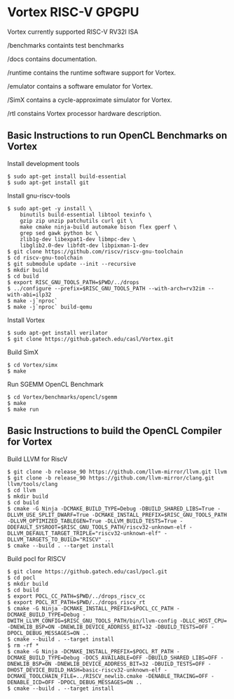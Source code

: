 # Vortex RISC-V GPGPU

Vortex currently supported RISC-V RV32I ISA

/benchmarks containts test benchmarks

/docs contains documentation.

/runtime contains the runtime software support for Vortex.

/emulator contains a software emulator for Vortex.

/SimX contains a cycle-approximate simulator for Vortex.

/rtl constains Vortex processor hardware description.

Basic Instructions to run OpenCL Benchmarks on Vortex
-----------------------------------------------------

Install development tools 

    $ sudo apt-get install build-essential
    $ sudo apt-get install git

Install gnu-riscv-tools

    $ sudo apt-get -y install \
        binutils build-essential libtool texinfo \
        gzip zip unzip patchutils curl git \
        make cmake ninja-build automake bison flex gperf \
        grep sed gawk python bc \
        zlib1g-dev libexpat1-dev libmpc-dev \
        libglib2.0-dev libfdt-dev libpixman-1-dev 
    $ git clone https://github.com/riscv/riscv-gnu-toolchain
    $ cd riscv-gnu-toolchain
    $ git submodule update --init --recursive
    $ mkdir build
    $ cd build
    $ export RISC_GNU_TOOLS_PATH=$PWD/../drops
    $ ../configure --prefix=$RISC_GNU_TOOLS_PATH --with-arch=rv32im --with-abi=ilp32
    $ make -j`nproc`  
    $ make -j`nproc` build-qemu

Install Vortex 

    $ sudo apt-get install verilator
    $ git clone https://github.gatech.edu/casl/Vortex.git

Build SimX

    $ cd Vortex/simx
    $ make

Run SGEMM OpenCL Benchmark

    $ cd Vortex/benchmarks/opencl/sgemm
    $ make
    $ make run

Basic Instructions to build the OpenCL Compiler for Vortex
----------------------------------------------------------

Build LLVM for RiscV

    $ git clone -b release_90 https://github.com/llvm-mirror/llvm.git llvm
    $ git clone -b release_90 https://github.com/llvm-mirror/clang.git llvm/tools/clang
    $ cd llvm
    $ mkdir build
    $ cd build
    $ cmake -G Ninja -DCMAKE_BUILD_TYPE=Debug -DBUILD_SHARED_LIBS=True -DLLVM_USE_SPLIT_DWARF=True -DCMAKE_INSTALL_PREFIX=$RISC_GNU_TOOLS_PATH -DLLVM_OPTIMIZED_TABLEGEN=True -DLLVM_BUILD_TESTS=True -DDEFAULT_SYSROOT=$RISC_GNU_TOOLS_PATH/riscv32-unknown-elf -DLLVM_DEFAULT_TARGET_TRIPLE="riscv32-unknown-elf" -DLLVM_TARGETS_TO_BUILD="RISCV" ..
    $ cmake --build . --target install

Build pocl for RISCV

    $ git clone https://github.gatech.edu/casl/pocl.git
    $ cd pocl
    $ mkdir build
    $ cd build 
    $ export POCL_CC_PATH=$PWD/../drops_riscv_cc
    $ export POCL_RT_PATH=$PWD/../drops_riscv_rt
    $ cmake -G Ninja -DCMAKE_INSTALL_PREFIX=$POCL_CC_PATH -DCMAKE_BUILD_TYPE=Debug -DWITH_LLVM_CONFIG=$RISC_GNU_TOOLS_PATH/bin/llvm-config -DLLC_HOST_CPU= -DNEWLIB_BSP=ON -DNEWLIB_DEVICE_ADDRESS_BIT=32 -DBUILD_TESTS=OFF -DPOCL_DEBUG_MESSAGES=ON ..
    $ cmake --build . --target install
    $ rm -rf *
    $ cmake -G Ninja -DCMAKE_INSTALL_PREFIX=$POCL_RT_PATH -DCMAKE_BUILD_TYPE=Debug -DOCS_AVAILABLE=OFF -DBUILD_SHARED_LIBS=OFF -DNEWLIB_BSP=ON -DNEWLIB_DEVICE_ADDRESS_BIT=32 -DBUILD_TESTS=OFF -DHOST_DEVICE_BUILD_HASH=basic-riscv32-unknown-elf -DCMAKE_TOOLCHAIN_FILE=../RISCV_newlib.cmake -DENABLE_TRACING=OFF -DENABLE_ICD=OFF -DPOCL_DEBUG_MESSAGES=ON ..
    $ cmake --build . --target install
